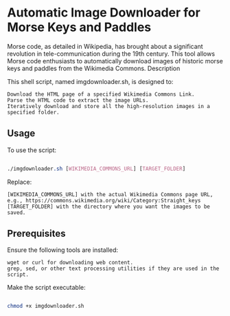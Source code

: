 # Automatic Image Downloader for Morse Keys and Paddles

Morse code, as detailed in Wikipedia, has brought about a significant revolution in tele-communication during the 19th century. This tool allows Morse code enthusiasts to automatically download images of historic morse keys and paddles from the Wikimedia Commons.
Description

This shell script, named imgdownloader.sh, is designed to:

    Download the HTML page of a specified Wikimedia Commons Link.
    Parse the HTML code to extract the image URLs.
    Iteratively download and store all the high-resolution images in a specified folder.

 ## Usage

To use the script:

```css

./imgdownloader.sh [WIKIMEDIA_COMMONS_URL] [TARGET_FOLDER]
```
Replace:

    [WIKIMEDIA_COMMONS_URL] with the actual Wikimedia Commons page URL, e.g., https://commons.wikimedia.org/wiki/Category:Straight_keys
    [TARGET_FOLDER] with the directory where you want the images to be saved.

## Prerequisites

Ensure the following tools are installed:

    wget or curl for downloading web content.
    grep, sed, or other text processing utilities if they are used in the script.

Make the script executable:

```bash

chmod +x imgdownloader.sh
```